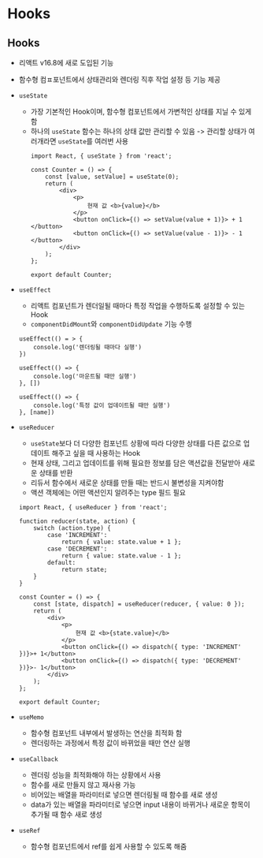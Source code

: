 # Hooks

## Hooks
- 리액트 v16.8에 새로 도입된 기능
- 함수형 컴ㅍ포넌트에서 상태관리와 렌더링 직후 작업 설정 등 기능 제공

- `useState`
  - 가장 기본적인 Hook이며, 함수형 컴포넌트에서 가변적인 상태를 지닐 수 있게 함
  - 하나의 `useState` 함수는 하나의 상태 값만 관리할 수 있음 -> 관리할 상태가 여러개라면 `useState`를 여러번 사용
    ```
    import React, { useState } from 'react';

    const Counter = () => {
        const [value, setValue] = useState(0);
        return (
            <div>
                <p>
                    현재 값 <b>{value}</b>
                </p>
                <button onClick={() => setValue(value + 1)}> + 1 </button>
                <button onClick={() => setValue(value - 1)}> - 1 </button>
            </div>
        );
    };

    export default Counter;
    ```

- `useEffect`
  - 리액트 컴포넌트가 렌더일될 때마다 특정 작업을 수행하도록 설정할 수 있는 Hook
  - `componentDidMount`와 `componentDidUpdate` 기능 수행
  ```
  useEffect(() = > {
      console.log('렌더링될 때마다 실행')
  })

  useEffect(() => {
      console.log('마운트될 때만 실행')
  }, [])

  useEffect(() => {
      console.log('특정 값이 업데이트될 때만 실행')
  }, [name])
  ```

- `useReducer`
  - `useState`보다 더 다양한 컴포넌트 상황에 따라 다양한 상태를 다른 값으로 업데이트 해주고 싶을 때 사용하는 Hook
  - 현재 상태, 그리고 업데이트를 위해 필요한 정보를 담은 액션값을 전달받아 새로운 상태를 반환
  - 리듀서 함수에서 새로운 상태를 만들 때는 반드시 불변성을 지켜야함
  - 액션 객체에는 어떤 액션인지 알려주는 type 필드 필요
  ```
  import React, { useReducer } from 'react';

  function reducer(state, action) {
      switch (action.type) {
          case 'INCREMENT':
              return { value: state.value + 1 };
          case 'DECREMENT':
              return { value: state.value - 1 };
          default:
              return state;
      }
  }

  const Counter = () => {
      const [state, dispatch] = useReducer(reducer, { value: 0 });
      return (
          <div>
              <p>
                  현재 값 <b>{state.value}</b>
              </p>
              <button onClick={() => dispatch({ type: 'INCREMENT' })}>+ 1</button>
              <button onClick={() => dispatch({ type: 'DECREMENT' })}>- 1</button>
          </div>
      );
  };

  export default Counter;
  ```

- `useMemo`
  - 함수형 컴포넌트 내부에서 발생하는 연산을 최적화 함
  - 렌더링하는 과정에서 특정 값이 바뀌었을 때만 연산 실행

- `useCallback`
  - 렌더링 성능을 최적화해야 하는 상황에서 사용
  - 함수를 새로 만들지 않고 재사용 가능
  - 비어있는 배열을 파라미터로 넣으면 렌더링될 때 함수를 새로 생성
  - data가 있는 배열을 파라미터로 넣으면 input 내용이 바뀌거나 새로운 항목이 추가될 때 함수 새로 생성

- `useRef`
  - 함수형 컴포넌트에서 ref를 쉽게 사용할 수 있도록 해줌